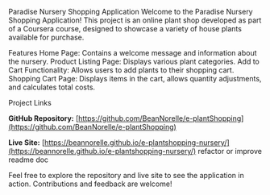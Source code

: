 Paradise Nursery Shopping Application
Welcome to the Paradise Nursery Shopping Application! This project is an online plant shop developed as part of a Coursera course, designed to showcase a variety of house plants available for purchase.

Features
Home Page: Contains a welcome message and information about the nursery.
Product Listing Page: Displays various plant categories.
Add to Cart Functionality: Allows users to add plants to their shopping cart.
Shopping Cart Page: Displays items in the cart, allows quantity adjustments, and calculates total costs.

Project Links

**GitHub Repository:** [https://github.com/BeanNorelle/e-plantShopping](https://github.com/BeanNorelle/e-plantShopping)

**Live Site:** [https://beannorelle.github.io/e-plantshopping-nursery/](https://beannorelle.github.io/e-plantshopping-nursery/)
refactor or improve readme doc

Feel free to explore the repository and live site to see the application in action. Contributions and feedback are welcome!
